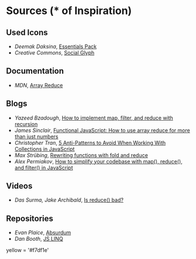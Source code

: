 # Sources (* of Inspiration)

## Used Icons

- _Deemak Daksina_, [Essentials Pack](https://www.iconfinder.com/deemakdaksina)
- _Creative Commons_, [Social Glyph](https://www.iconfinder.com/iconsets/social-glyph)

## Documentation

- _MDN_, [Array Reduce](https://developer.mozilla.org/en-US/docs/Web/JavaScript/Reference/Global_Objects/Array/Reduce)

## Blogs

- _Yazeed Bzadough_, [How to implement map, filter, and reduce with recursion](https://www.freecodecamp.org/news/implement-array-map-with-recursion-35976d0325b2/)
- _James Sinclair_, [Functional JavaScript: How to use array reduce for more than just numbers](https://jrsinclair.com/articles/2019/functional-js-do-more-with-reduce/)
- _Christopher Tran_, [5 Anti-Patterns to Avoid When Working With Collections in JavaScript](https://dev.to/jsmanifest/5-anti-patterns-to-avoid-when-working-with-collections-in-javascript-2fe3)
- _Max Strübing_, [Rewriting functions with fold and reduce](https://maex.me/2019/04/rewriting-functions-with-fold-and-reduce/)
- _Alex Permiakov_, [How to simplify your codebase with map(), reduce(), and filter() in JavaScript](https://itnext.io/15-useful-javascript-examples-of-map-reduce-and-filter-74cbbb5e0a1f)

## Videos

- _Das Surma, Jake Archibald_, [Is reduce() bad?](https://www.youtube.com/watch?v=qaGjS7-qWzg)

## Repositories

- _Evan Plaice_, [Absurdum](https://github.com/vanillaes/absurdum)
- _Dan Booth_, [JS LINQ](https://gist.github.com/DanDiplo/30528387da41332ff22b)



yellow = '#f7df1e'

